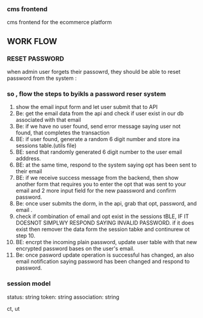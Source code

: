 ### cms frontend 
cms frontend for the ecommerce platform


## WORK FLOW

### RESET PASSWORD
when admin user forgets their passowrd, they should be able to reset password from the system :


### so , flow the steps to byikls a password reser system

1. show the email input form and let user submit that to  API
2. Be: get the email data from the api and check if user exist in our db associated with that email
3. Be: if we have no user found, send error message saying user not found, that completes the transaction
4. BE: if user found,  generate a random 6 digit number and store ina sessions table.(utils file)
5. BE: send that randomly generated 6 digit number to the user email adddress.
6. BE: at the same time, respond to the system saying opt has been sent to their email
7. BE: if we receive success message from the backend, then show another form that requires you to enter the opt that was   sent to your email and 2 more input field for the new paassword and confirm password. 
8. Be: once user submits the dorm, in the api, grab that opt, password, and email .
9. check if combination of email and opt exist in the sessions tBLE, IF IT DOESNOT SIMPLWY RESPOND SAYING INVALID PASSWORD.
if it does exist then remover the data form the session tabke and continurew ot step 10.
10.  BE: encrpt the incoming plain password, update user table with that new encrypted password bases on the  user's email.
11. Be: once pasword update operation is successful has changed, an also email notification saying password has been changed and respond to password.




### session model
status: string
token: string
association: string

ct, ut

